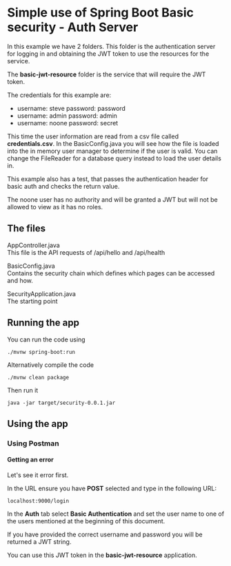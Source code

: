 # Simple use of Spring Boot Basic security - Auth Server

In this example we have 2 folders.  This folder is the authentication server for logging in and obtaining the JWT token to use the resources for the service.

The **basic-jwt-resource** folder is the service that will require the JWT token.

The credentials for this example are:

- username: steve
  password: password
- username: admin
  password: admin
- username: noone
  password: secret

This time the user information are read from a csv file called **credentials.csv**.  In the BasicConfig.java you will see how the file is loaded into the in memory user manager to determine if the user is valid.  You can change the FileReader for a database query instead to load the user details in.

This example also has a test, that passes the authentication header for basic auth and checks the return value.

The noone user has no authority and will be granted a JWT but will not be allowed to view as it has no roles.

## The files

AppController.java  
This file is the API requests of /api/hello and /api/health

BasicConfig.java  
Contains the security chain which defines which pages can be accessed and how.

SecurityApplication.java  
The starting point

## Running the app

You can run the code using

```
./mvnw spring-boot:run
```

Alternatively compile the code

```
./mvnw clean package
```

Then run it

```
java -jar target/security-0.0.1.jar
```

## Using the app

### Using **Postman**

#### Getting an error

Let's see it error first.

In the URL ensure you have **POST** selected and type in the following URL:

```
localhost:9000/login
```

In the **Auth** tab select **Basic Authentication** and set the user name to one of the users mentioned at the beginning of this document.

If you have provided the correct username and password you will be returned a JWT string.

You can use this JWT token in the **basic-jwt-resource** application.